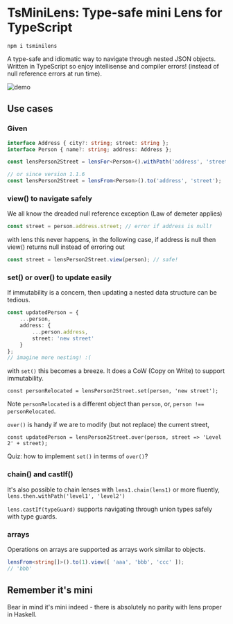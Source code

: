 # TsMiniLens: Type-safe mini Lens for TypeScript

```
npm i tsminilens
```

A type-safe and idiomatic way to navigate through nested JSON objects. Written in TypeScript so enjoy intellisense and compiler errors! (instead of null reference errors at run time).

![demo](./demo.gif)

## Use cases

### Given
```TypeScript
interface Address { city?: string; street: string };
interface Person { name?: string; address: Address };

const lensPerson2Street = lensFor<Person>().withPath('address', 'street'); // this is type safe, e.g. 'street1' wont't compile

// or since version 1.1.6
const lensPerson2Street = lensFrom<Person>().to('address', 'street');

```

### view() to navigate safely

We all know the dreaded null reference exception (Law of demeter applies)

```TypeScript
const street = person.address.street; // error if address is null!
```

with lens this never happens, in the following case, if address is null then view() returns null instead of erroring out

```TypeScript
const street = lensPerson2Street.view(person); // safe!
```

### set() or over() to update easily

If immutability is a concern, then updating a nested data structure can be tedious.
```TypeScript
const updatedPerson = {
    ...person,
    address: {
        ...person.address,
        street: 'new street'
    }
};
// imagine more nesting! :(
```

with ``set()`` this becomes a breeze. It does a CoW (Copy on Write) to support immutability.
```
const personRelocated = lensPerson2Street.set(person, 'new street');
```
Note ``personRelocated`` is a different object than ``person``, or, ``person !== personRelocated``.

``over()`` is handy if we are to modify (but not replace) the current street,
```
const updatedPerson = lensPerson2Street.over(person, street => 'Level 2' + street);
```
Quiz: how to implement ``set()`` in terms of ``over()``?

### chain() and castIf()

It's also possible to chain lenses with ``lens1.chain(lens1)`` or more fluently, ``lens.then.withPath('level1', 'level2')``

``lens.castIf(typeGuard)`` supports navigating through union types safely with type guards.

### arrays

Operations on arrays are supported as arrays work similar to objects.

```TypeScript
lensFrom<string[]>().to(1).view([ 'aaa', 'bbb', 'ccc' ]);
// 'bbb'
```

## Remember it's mini
Bear in mind it's mini indeed - there is absolutely no parity with lens proper in Haskell.